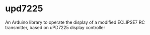# upd7225
An Arduino library to operate the display of a modified ECLIPSE7 RC transmitter, based on uPD7225 display controller
